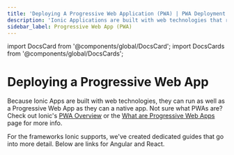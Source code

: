 ```yaml
---
title: 'Deploying A Progressive Web Application (PWA) | PWA Deployment'
description: 'Ionic Applications are built with web technologies that run as well as a Progressive Web App as they do a native app. Learn how to deploy a PWA with Ionic.'
sidebar_label: Progressive Web App (PWA)
---
```


import DocsCard from '@components/global/DocsCard';
import DocsCards from '@components/global/DocsCards';

# Deploying a Progressive Web App

Because Ionic Apps are built with web technologies, they can run as well as a Progressive Web App as they can a native app. Not sure what PWAs are? Check out Ionic's <a href="https://ionicframework.com/pwa" target="_blank">PWA Overview</a> or the [What are Progressive Web Apps](../core-concepts/what-are-progressive-web-apps.md) page for more info.

For the frameworks Ionic supports, we've created dedicated guides that go into more detail. Below are links for Angular and React.

<DocsCards>
  <DocsCard header="Angular" href="../angular/pwa" img="/img/frameworks/angular.svg"></DocsCard>
  <DocsCard header="React" href="../react/pwa" img="/img/frameworks/react.svg"></DocsCard>
</DocsCards>
